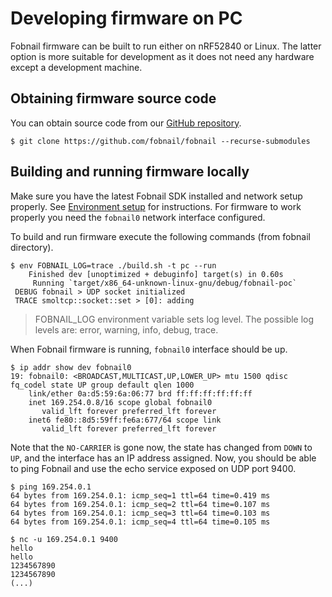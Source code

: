 # Developing firmware on PC

Fobnail firmware can be built to run either on nRF52840 or Linux. The latter
option is more suitable for development as it does not need any hardware except
a development machine.

## Obtaining firmware source code

You can obtain source code from our
[GitHub repository](https://github.com/fobnail/fobnail).

```shell
$ git clone https://github.com/fobnail/fobnail --recurse-submodules
```

## Building and running firmware locally

Make sure you have the latest Fobnail SDK installed and network setup properly.
See [Environment setup](environment.md) for instructions. For firmware to work
properly you need the `fobnail0` network interface configured.

To build and run firmware execute the following commands
(from fobnail directory).

```shell
$ env FOBNAIL_LOG=trace ./build.sh -t pc --run
    Finished dev [unoptimized + debuginfo] target(s) in 0.60s
     Running `target/x86_64-unknown-linux-gnu/debug/fobnail-poc`
 DEBUG fobnail > UDP socket initialized
 TRACE smoltcp::socket::set > [0]: adding
```

> FOBNAIL_LOG environment variable sets log level. The possible log levels are:
> error, warning, info, debug, trace.


When Fobnail firmware is running, `fobnail0` interface should be up.

```shell
$ ip addr show dev fobnail0
19: fobnail0: <BROADCAST,MULTICAST,UP,LOWER_UP> mtu 1500 qdisc fq_codel state UP group default qlen 1000
    link/ether 0a:d5:59:6a:06:77 brd ff:ff:ff:ff:ff:ff
    inet 169.254.0.8/16 scope global fobnail0
       valid_lft forever preferred_lft forever
    inet6 fe80::8d5:59ff:fe6a:677/64 scope link
       valid_lft forever preferred_lft forever
```

Note that the `NO-CARRIER` is gone now, the state has changed from `DOWN` to
`UP`, and the interface has an IP address assigned. Now, you should be able to
ping Fobnail and use the echo service exposed on UDP port 9400.

```
$ ping 169.254.0.1
64 bytes from 169.254.0.1: icmp_seq=1 ttl=64 time=0.419 ms
64 bytes from 169.254.0.1: icmp_seq=2 ttl=64 time=0.107 ms
64 bytes from 169.254.0.1: icmp_seq=3 ttl=64 time=0.103 ms
64 bytes from 169.254.0.1: icmp_seq=4 ttl=64 time=0.105 ms

$ nc -u 169.254.0.1 9400
hello
hello
1234567890
1234567890
(...)
```